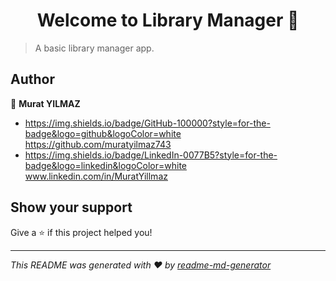 <h1 align="center">Welcome to Library Manager 👋</h1>
<p>
</p>

> A basic library manager app.

## Author

👤 **Murat YILMAZ**

* <https://img.shields.io/badge/GitHub-100000?style=for-the-badge&logo=github&logoColor=white> https://github.com/muratyilmaz743
* <https://img.shields.io/badge/LinkedIn-0077B5?style=for-the-badge&logo=linkedin&logoColor=white> www.linkedin.com/in/MuratYillmaz

## Show your support

Give a ⭐️ if this project helped you!

***
_This README was generated with ❤️ by [readme-md-generator](https://github.com/kefranabg/readme-md-generator)_
